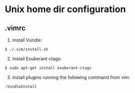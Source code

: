 # Unix home dir configuration
## .vimrc
1. Install Vundle:
```
$ ./.vim/install.sh
```
2. Install Exuberant ctags: 
```
$ sudo apt-get install exuberant-ctags
```
3. Install plugins running the following command from vim:
```
:VundleInstall
```
